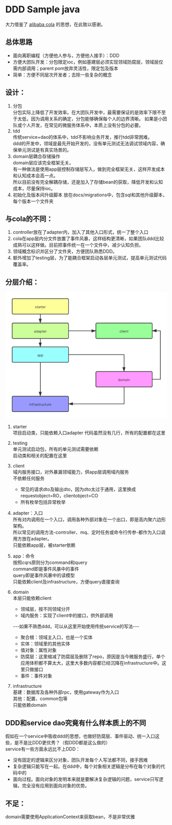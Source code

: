# DDD Sample java

大力借鉴了 [alibaba cola](https://github.com/alibaba/COLA) 的思想，在此致以感谢。

## 总体思路
* 面向离职编程（方便他人参与，方便他人接手）：DDD
* 方便大团队开发：分包限定ioc，例如基建层必须实现领域防腐层，领域层仅需内部调用；parent pom放弃灵活性，限定包及版本
* 简单：方便不同层次开发者；去除一些复杂的概念

## 设计：
1. 分包  
分包实际上降低了开发效率。在大团队开发中，最需要保证的是效率下限不至于太低，因为调用关系的确定，分包能够确保每个人的边界清晰。
如果是小团队或个人开发，在常见的微服务体系中，本质上没有分包的必要。
1. tdd  
传统service+dao的体系中，tdd不影响业务开发，推行tdd非常困难。  
ddd的开发中，领域是最先开始开发的，没有单元测试无法调试领域内容，确保单元测试是有真实场景的。
1. domain层耦合存储操作  
domain层应该完全框架无关。  
有一种做法是使用app层控制存储层写入，做到完全框架无关，这样开发成本和认知成本会高一点。  
所以目前没有完全解耦存储，还是加入了存储bean的获取，降低开发和认知成本，尽量保持ioc。
1. 初始化及版本间升级脚本
放在docs/migrations中，包含sql和其他升级脚本，每个版本一个文件夹

## 与cola的不同：
1. controller放在了adapter内，加入了其他入口形式，统一了整个入口
1. cola在app层内分文件放置了事件风暴，这样结构更清晰，如果团队ddd比较成熟可以这样做。目前把事件统一在一个文件中，减少认知负担。
1. 领域概念标识并区分了文件夹，方便团队熟悉DDD。
1. 额外增加了testing层，为了能耦合框架启动各层单元测试，提高单元测试代码覆盖率。

## 分层介绍：
![分层依赖关系](docs/resources/ddd-layer.png)
1. starter  
项目启动类，只能依赖入口adapter
代码虽然没有几行，所有的配置都在这里
1. testing  
单元测试启动包，所有的单元测试需要依赖  
启动类和相关的配置在这里  
1. client  
    域内服务接口，对外暴漏领域能力，供app层调用域内服务  
    不依赖任何服务  
    * 常见的请求dto及输出dto，因为dto太过于通用，这里换成requestobject=RO，clientobject=CO  
    * 所有枚举包括异常枚举  
1. adapter：入口  
所有对内调用在一个入口，调用各种外部对象在一个出口，即是高内聚六边形架构。  
所以常见的调用方法-controller、mq、定时任务或命令行传参-都作为入口调用方放在adapter。  
只能依赖app层，被starter依赖  
1. app：命令  
按照cqrs原则分为command和query  
command即是事件风暴中的事件  
query即是事件风暴中的读模型  
只能依赖client及infrastructure，方便query直接查询  
1. domain  
    本层只能依赖client  
    - 领域层，按不同领域分开  
    - 域内服务：实现了client中的接口，供外部调用  
    
    ---如果不熟悉ddd，可以从这里开始使用传统service的写法---  
    
    - 聚合根：领域主入口，也是一个实体
    - 实体：领域里的其他实体
    - 值对象：属性对象
    - 防腐层：这里缩减了防腐层及删除了repo，原因是当今微服务盛行，单个应用体积都不算太大，这里大多数内容都已经沉降在infrastructure中。这里只做接口
    - 事件：事件对象
    
1. infrastructure  
基建：数据库及各种外部rpc，使用gateway作为入口  
其他：配置、common包等  
只能依赖domain  

## DDD和service dao究竟有什么样本质上的不同
假如在一个service中吸收ddd的思想，也做好防腐层、事件驱动、统一入口这些，是不是比DDD更优秀？（假DDD都是这么做的）  
service有一些方面永远比不上DDD：
* 没有固定的逻辑来区分对象，团队开发每个人写法都不同，接手困难
* 复杂逻辑只能写在一起。在ddd中，每个对象相关逻辑是分布在每个对象的代码中的
* 面向过程。面向对象的发明本来就是要解决复杂逻辑的问题，service只写逻辑，完全没有应用到面向对象的优势。

## 不足：
domain需要使用ApplicationContext来获取bean，不是非常优雅